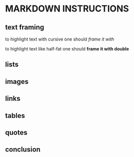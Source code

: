 # MARKDOWN INSTRUCTIONS

## text framing

to highlight text with cursive one should *frame it with*

to highlight text like half-fat one should **frame it with double**

## lists

## images

## links

## tables

## quotes



## conclusion

